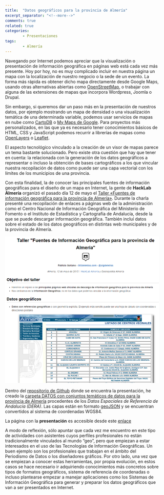 ```yaml
---
title:  "Datos geográficos para la provincia de Almería"
excerpt_separator: "<!--more-->"
comments: true
related: true
categories:
        - Presentaciones
tags:
        - Almería
---
```

        
Navegando por Internet podemos apreciar que la visualización o presentación de información geográfica en páginas web está cada vez más presente. Hoy por hoy, no es muy complicado incluir en nuestra página un mapa con la localización de nuestro negocio o la sede de un evento. La forma más rápida es obtener dicho mapa directamente desde Google Maps, usando otras alternativas abiertas como [OpenStreetMap](http://www.openstreetmap.org/ "http://www.openstreetmap.org/"), o trabajar con alguna de las extensiones de mapas que incorpora Wordpress, Joomla o Drupal. 

<!--more-->

Sin embargo, si queremos dar un paso más en la presentación de nuestros datos, por ejemplo mostrando un mapa de densidad o una visualización temática de una determinada variable, podemos usar servicios de mapas en nube como [CartoDB](http://cartodb.com/ "http://cartodb.com/") o [My Maps de Google](https://www.google.com/maps/d/ "https://www.google.com/maps/d/"). Para proyectos más personalizados, en las que ya es necesario tener conocimientos básicos de HTML, CSS y JavaScript podemos recurrir a librerías de mapas como [OpenLayers](http://openlayers.org/ "http://openlayers.org/") o [Leaflet](http://leafletjs.com/ "http://leafletjs.com/").

El aspecto tecnológico vinculado a la creación de un visor de mapas parece un tema bastante solucionado. Pero existe otra cuestión que hay que tener en cuenta: la relacionada con la generación de los datos geográficos a representar o incluso la obtención de bases cartográficos a los que vincular nuestra recopilación de datos como puede ser una capa vectorial con los límites de los municipios de una provincia.

Con esta finalidad, la de conocer las principales fuentes de información geográficas para el diseño de un mapa en Internet, la gente de **HackLab Almería** organizó el pasado día 12 de mayo el [Taller «Fuentes de información geográfica para la provincia de Almería»](http://hacklabalmeria.net/actividades/2015/05/12/fuentes-datos-almeria.html "http://hacklabalmeria.net/actividades/2015/05/12/fuentes-datos-almeria.html"). Durante la charla presenté una recopilación de enlaces a páginas web de la administración como el Centro Nacional de Información Geográfica del Ministerio de Fomento o el Instituto de Estadística y Cartografía de Andalucía, desde la que se puede descargar información geográfica. También incluí datos sobre el estado de los datos geográficos en distintas web municipales y de la provincia de Almería.  

[![](/images/blog/2015_almeria/Captura.PNG)](http://sigdeletras.github.io/2015-ig-almeria/ "Enlace a la presentación")

Dentro del [repositorio de Github](https://github.com/sigdeletras/2015-ig-almeria/) donde se encuentra la presentación, he creado la [carpeta DATOS con conjuntos temáticos de datos para la provincia de Almería](https://github.com/sigdeletras/2015-ig-almeria/tree/gh-pages/datos) procedentes de los *Datos Espaciales de Referencia de Andalucía (DERA)*. Las capas están en formato [geoJSON](http://geojson.org/ "http://geojson.org/") y se encuentran convertidos al sistema de coordenadas WGS84.

La página con la **presentación** es accesible desde este [enlace](http://sigdeletras.github.io/2015-ig-almeria)

A modo de reflexión, sólo apuntar que cada vez me encuentro en este tipo de actividades con asistentes cuyos perfiles profesionales no están tradicionalmente vinculados al mundo “geo”, pero que empiezan a estar interesados en el uso de las Tecnologías de Información Geográficas. Un buen ejemplo son los profesionales que trabajan en el ámbito del Periodismo de Datos o los diseñadores gráficos. Por otro lado, una vez que se empiezan a conocer estas herramientas, por propia evolución, en estos casos se hace necesario ir adquiriendo conocimientos más concretos sobre tipos de formatos geográficos, sistema de referencia de coordenadas o incluso plantearse empezar a manejar aplicaciones como los Sistemas de Información Geográfica para generar y preparar los datos geográficos que van a ser presentados en Internet.
        
